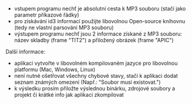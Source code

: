 - vstupem programu nechť je absolutní cesta k MP3 souboru (stačí jako parametr příkazové řádky)
- pro získávání id3 informací použijte libovolnou Open-source knihovnu (tedy ne vlastní parsování MP3 souboru)
- výstupem programu nechť jsou 2 informace získané z MP3 souboru: název skladby (frame "TIT2") a přiložený obrázek (frame "APIC")

Další informace:
- aplikaci vytvořte v libovolném kompilovaném jazyce pro libovolnou platformu (Mac, Windows, Linux)
- není nutné ošetřovat všechny chybové stavy, stačí k aplikaci dodat seznam známých omezení (Např.: "Soubor musí existovat.") 
- k výsledku prosím přiložte výslednou binárku, zdrojové soubory a projekt či krátké info jak aplikaci zkompilovat

